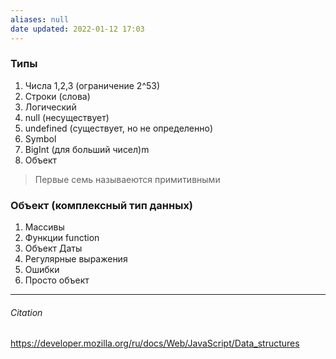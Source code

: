 ```yaml
---
aliases: null
date updated: 2022-01-12 17:03
---
```


### Типы

1. Числа 1,2,3 (ограничение 2^53)
2. Строки (слова)
3. Логический
4. null (несуществует)
5. undefined (существует, но не определенно)
6. Symbol
7. BigInt (для больший чисел)m
8. Объект 

> Первые семь называеются примитивными

### Объект (комплексный тип данных)

1. Массивы
2. Функции function
3. Объект Даты
4. Регулярные выражения
5. Ошибки
6. Просто объект

---

###### Citation

<https://developer.mozilla.org/ru/docs/Web/JavaScript/Data_structures>

